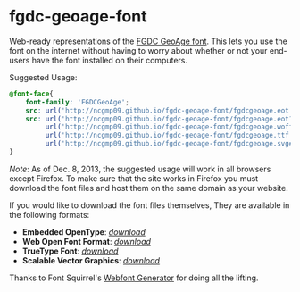 # fgdc-geoage-font

Web-ready representations of the [FGDC GeoAge font](http://ngmdb.usgs.gov/fgdc_gds/geolsymstd/fgdc-geolsym-sec32.pdf). This lets you use the font on the internet without having to worry about whether or not your end-users have the font installed on their computers.

Suggested Usage:

```css
@font-face{ 
    font-family: 'FGDCGeoAge';
    src: url('http://ncgmp09.github.io/fgdc-geoage-font/fgdcgeoage.eot');
    src: url('http://ncgmp09.github.io/fgdc-geoage-font/fgdcgeoage.eot?#iefix') format('embedded-opentype'),
         url('http://ncgmp09.github.io/fgdc-geoage-font/fgdcgeoage.woff') format('woff'),
         url('http://ncgmp09.github.io/fgdc-geoage-font/fgdcgeoage.ttf') format('truetype'),
         url('http://ncgmp09.github.io/fgdc-geoage-font/fgdcgeoage.svg#FGDCGeoAge') format('svg');
}
```

*Note*: As of Dec. 8, 2013, the suggested usage will work in all browsers except Firefox. To make sure that the site works in Firefox you must download the font files and host them on the same domain as your website. 

If you would like to download the font files themselves, They are available in the following formats:

- **Embedded OpenType**: [*download*](http://ncgmp09.github.io/fgdc-geoage-font/fgdcgeoage.eot)
- **Web Open Font Format**: [*download*](http://ncgmp09.github.io/fgdc-geoage-font/fgdcgeoage.woff)
- **TrueType Font**: [*download*](http://ncgmp09.github.io/fgdc-geoage-font/fgdcgeoage.ttf)
- **Scalable Vector Graphics**: [*download*](http://ncgmp09.github.io/fgdc-geoage-font/fgdcgeoage.svg)

Thanks to Font Squirrel's [Webfont Generator](http://www.fontsquirrel.com/tools/webfont-generator) for doing all the lifting.
